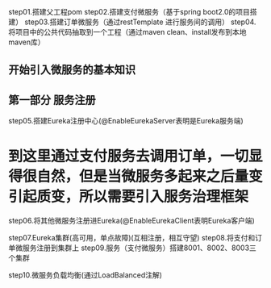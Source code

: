 step01.搭建父工程pom
step02.搭建支付微服务（基于spring boot2.0的项目搭建）
step03.搭建订单微服务（通过restTemplate 进行服务间的调用）
step04.将项目中的公共代码抽取到一个工程（通过maven clean、install发布到本地maven库）


## 开始引入微服务的基本知识
## 第一部分 服务注册
step05.搭建Eureka注册中心(@EnableEurekaServer表明是Eureka服务端)
# 到这里通过支付服务去调用订单，一切显得很自然，但是当微服务多起来之后量变引起质变，所以需要引入服务治理框架 
step06.将其他微服务注册进Eureka(@EnableEurekaClient表明Eureka客户端)

step07.Eureka集群(高可用，单点故障)(互相注册，相互守望)
step08.将支付和订单微服务注册到集群上
step09.服务（支付微服务）搭建8001、8002、8003三个集群

step10.微服务负载均衡(通过LoadBalanced注解)
